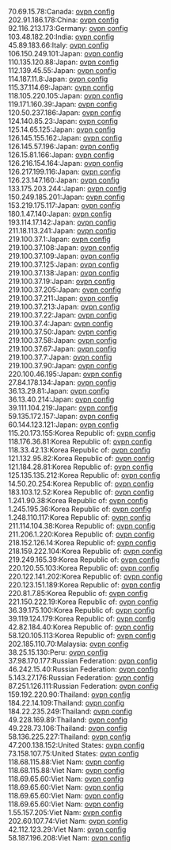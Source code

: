70.69.15.78:Canada: [ovpn config](vpn/70_69_15_78.ovpn)  
202.91.186.178:China: [ovpn config](vpn/202_91_186_178.ovpn)  
92.116.213.173:Germany: [ovpn config](vpn/92_116_213_173.ovpn)  
103.48.182.20:India: [ovpn config](vpn/103_48_182_20.ovpn)  
45.89.183.66:Italy: [ovpn config](vpn/45_89_183_66.ovpn)  
106.150.249.101:Japan: [ovpn config](vpn/106_150_249_101.ovpn)  
110.135.120.88:Japan: [ovpn config](vpn/110_135_120_88.ovpn)  
112.139.45.55:Japan: [ovpn config](vpn/112_139_45_55.ovpn)  
114.187.11.8:Japan: [ovpn config](vpn/114_187_11_8.ovpn)  
115.37.114.69:Japan: [ovpn config](vpn/115_37_114_69.ovpn)  
118.105.220.105:Japan: [ovpn config](vpn/118_105_220_105.ovpn)  
119.171.160.39:Japan: [ovpn config](vpn/119_171_160_39.ovpn)  
120.50.237.186:Japan: [ovpn config](vpn/120_50_237_186.ovpn)  
124.140.85.23:Japan: [ovpn config](vpn/124_140_85_23.ovpn)  
125.14.65.125:Japan: [ovpn config](vpn/125_14_65_125.ovpn)  
126.145.155.162:Japan: [ovpn config](vpn/126_145_155_162.ovpn)  
126.145.57.196:Japan: [ovpn config](vpn/126_145_57_196.ovpn)  
126.15.81.166:Japan: [ovpn config](vpn/126_15_81_166.ovpn)  
126.216.154.164:Japan: [ovpn config](vpn/126_216_154_164.ovpn)  
126.217.199.116:Japan: [ovpn config](vpn/126_217_199_116.ovpn)  
126.23.147.160:Japan: [ovpn config](vpn/126_23_147_160.ovpn)  
133.175.203.244:Japan: [ovpn config](vpn/133_175_203_244.ovpn)  
150.249.185.201:Japan: [ovpn config](vpn/150_249_185_201.ovpn)  
153.219.175.117:Japan: [ovpn config](vpn/153_219_175_117.ovpn)  
180.1.47.140:Japan: [ovpn config](vpn/180_1_47_140.ovpn)  
193.114.17.142:Japan: [ovpn config](vpn/193_114_17_142.ovpn)  
211.18.113.241:Japan: [ovpn config](vpn/211_18_113_241.ovpn)  
219.100.37.1:Japan: [ovpn config](vpn/219_100_37_1.ovpn)  
219.100.37.108:Japan: [ovpn config](vpn/219_100_37_108.ovpn)  
219.100.37.109:Japan: [ovpn config](vpn/219_100_37_109.ovpn)  
219.100.37.125:Japan: [ovpn config](vpn/219_100_37_125.ovpn)  
219.100.37.138:Japan: [ovpn config](vpn/219_100_37_138.ovpn)  
219.100.37.19:Japan: [ovpn config](vpn/219_100_37_19.ovpn)  
219.100.37.205:Japan: [ovpn config](vpn/219_100_37_205.ovpn)  
219.100.37.211:Japan: [ovpn config](vpn/219_100_37_211.ovpn)  
219.100.37.213:Japan: [ovpn config](vpn/219_100_37_213.ovpn)  
219.100.37.22:Japan: [ovpn config](vpn/219_100_37_22.ovpn)  
219.100.37.4:Japan: [ovpn config](vpn/219_100_37_4.ovpn)  
219.100.37.50:Japan: [ovpn config](vpn/219_100_37_50.ovpn)  
219.100.37.58:Japan: [ovpn config](vpn/219_100_37_58.ovpn)  
219.100.37.67:Japan: [ovpn config](vpn/219_100_37_67.ovpn)  
219.100.37.7:Japan: [ovpn config](vpn/219_100_37_7.ovpn)  
219.100.37.90:Japan: [ovpn config](vpn/219_100_37_90.ovpn)  
220.100.46.195:Japan: [ovpn config](vpn/220_100_46_195.ovpn)  
27.84.178.134:Japan: [ovpn config](vpn/27_84_178_134.ovpn)  
36.13.29.81:Japan: [ovpn config](vpn/36_13_29_81.ovpn)  
36.13.40.214:Japan: [ovpn config](vpn/36_13_40_214.ovpn)  
39.111.104.219:Japan: [ovpn config](vpn/39_111_104_219.ovpn)  
59.135.172.157:Japan: [ovpn config](vpn/59_135_172_157.ovpn)  
60.144.123.121:Japan: [ovpn config](vpn/60_144_123_121.ovpn)  
115.20.173.155:Korea Republic of: [ovpn config](vpn/115_20_173_155.ovpn)  
118.176.36.81:Korea Republic of: [ovpn config](vpn/118_176_36_81.ovpn)  
118.33.42.13:Korea Republic of: [ovpn config](vpn/118_33_42_13.ovpn)  
121.132.95.82:Korea Republic of: [ovpn config](vpn/121_132_95_82.ovpn)  
121.184.28.81:Korea Republic of: [ovpn config](vpn/121_184_28_81.ovpn)  
125.135.135.212:Korea Republic of: [ovpn config](vpn/125_135_135_212.ovpn)  
14.50.20.254:Korea Republic of: [ovpn config](vpn/14_50_20_254.ovpn)  
183.103.12.52:Korea Republic of: [ovpn config](vpn/183_103_12_52.ovpn)  
1.241.90.38:Korea Republic of: [ovpn config](vpn/1_241_90_38.ovpn)  
1.245.195.36:Korea Republic of: [ovpn config](vpn/1_245_195_36.ovpn)  
1.248.110.117:Korea Republic of: [ovpn config](vpn/1_248_110_117.ovpn)  
211.114.104.38:Korea Republic of: [ovpn config](vpn/211_114_104_38.ovpn)  
211.206.1.220:Korea Republic of: [ovpn config](vpn/211_206_1_220.ovpn)  
218.152.126.14:Korea Republic of: [ovpn config](vpn/218_152_126_14.ovpn)  
218.159.222.104:Korea Republic of: [ovpn config](vpn/218_159_222_104.ovpn)  
219.249.165.39:Korea Republic of: [ovpn config](vpn/219_249_165_39.ovpn)  
220.120.55.103:Korea Republic of: [ovpn config](vpn/220_120_55_103.ovpn)  
220.122.141.202:Korea Republic of: [ovpn config](vpn/220_122_141_202.ovpn)  
220.123.151.189:Korea Republic of: [ovpn config](vpn/220_123_151_189.ovpn)  
220.81.7.85:Korea Republic of: [ovpn config](vpn/220_81_7_85.ovpn)  
221.150.222.19:Korea Republic of: [ovpn config](vpn/221_150_222_19.ovpn)  
36.39.175.100:Korea Republic of: [ovpn config](vpn/36_39_175_100.ovpn)  
39.119.124.179:Korea Republic of: [ovpn config](vpn/39_119_124_179.ovpn)  
42.82.184.40:Korea Republic of: [ovpn config](vpn/42_82_184_40.ovpn)  
58.120.105.113:Korea Republic of: [ovpn config](vpn/58_120_105_113.ovpn)  
202.185.110.70:Malaysia: [ovpn config](vpn/202_185_110_70.ovpn)  
38.25.15.130:Peru: [ovpn config](vpn/38_25_15_130.ovpn)  
37.98.170.177:Russian Federation: [ovpn config](vpn/37_98_170_177.ovpn)  
46.242.15.40:Russian Federation: [ovpn config](vpn/46_242_15_40.ovpn)  
5.143.27.176:Russian Federation: [ovpn config](vpn/5_143_27_176.ovpn)  
87.251.126.111:Russian Federation: [ovpn config](vpn/87_251_126_111.ovpn)  
159.192.220.90:Thailand: [ovpn config](vpn/159_192_220_90.ovpn)  
184.22.14.109:Thailand: [ovpn config](vpn/184_22_14_109.ovpn)  
184.22.235.249:Thailand: [ovpn config](vpn/184_22_235_249.ovpn)  
49.228.169.89:Thailand: [ovpn config](vpn/49_228_169_89.ovpn)  
49.228.73.106:Thailand: [ovpn config](vpn/49_228_73_106.ovpn)  
58.136.225.227:Thailand: [ovpn config](vpn/58_136_225_227.ovpn)  
47.200.138.152:United States: [ovpn config](vpn/47_200_138_152.ovpn)  
73.158.107.75:United States: [ovpn config](vpn/73_158_107_75.ovpn)  
118.68.115.88:Viet Nam: [ovpn config](vpn/118_68_115_88.ovpn)  
118.68.115.88:Viet Nam: [ovpn config](vpn/118_68_115_88.ovpn)  
118.69.65.60:Viet Nam: [ovpn config](vpn/118_69_65_60.ovpn)  
118.69.65.60:Viet Nam: [ovpn config](vpn/118_69_65_60.ovpn)  
118.69.65.60:Viet Nam: [ovpn config](vpn/118_69_65_60.ovpn)  
118.69.65.60:Viet Nam: [ovpn config](vpn/118_69_65_60.ovpn)  
1.55.157.205:Viet Nam: [ovpn config](vpn/1_55_157_205.ovpn)  
202.60.107.74:Viet Nam: [ovpn config](vpn/202_60_107_74.ovpn)  
42.112.123.29:Viet Nam: [ovpn config](vpn/42_112_123_29.ovpn)  
58.187.196.208:Viet Nam: [ovpn config](vpn/58_187_196_208.ovpn)  
